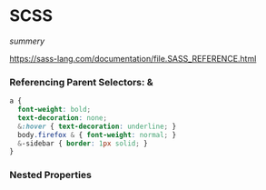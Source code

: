 # SCSS
*summery*

https://sass-lang.com/documentation/file.SASS_REFERENCE.html
### Referencing Parent Selectors: &
```css
a {
  font-weight: bold;
  text-decoration: none;
  &:hover { text-decoration: underline; }
  body.firefox & { font-weight: normal; }
  &-sidebar { border: 1px solid; }
}

```
### Nested Properties